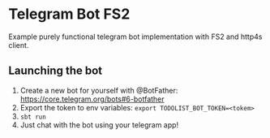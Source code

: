 # Telegram Bot FS2

Example purely functional telegram bot implementation with FS2 and http4s client.

## Launching the bot

1. Create a new bot for yourself with @BotFather: https://core.telegram.org/bots#6-botfather
2. Export the token to env variables: `export TODOLIST_BOT_TOKEN=<tokem>`
3. `sbt run`
4. Just chat with the bot using your telegram app!
